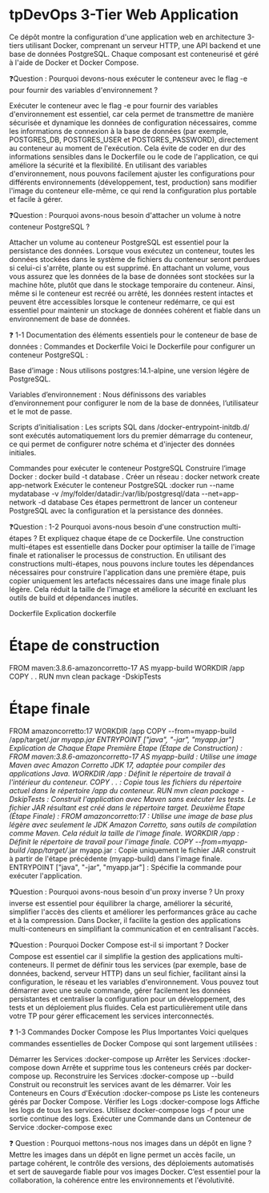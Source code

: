 # tpDevOps 3-Tier Web Application 
Ce dépôt montre la configuration d'une application web en architecture 3-tiers utilisant Docker, comprenant un serveur HTTP, une API backend et une base de données PostgreSQL. Chaque composant est conteneurisé et géré à l'aide de Docker et Docker Compose.

❓Question : Pourquoi devons-nous exécuter le conteneur avec le flag -e pour fournir des variables d'environnement ?

 Exécuter le conteneur avec le flag -e pour fournir des variables d'environnement est essentiel, car cela permet de transmettre de manière sécurisée et dynamique les données de configuration nécessaires, comme les informations de connexion à la base de données (par exemple, POSTGRES_DB, POSTGRES_USER et POSTGRES_PASSWORD), directement au conteneur au moment de l'exécution. Cela évite de coder en dur des informations sensibles dans le Dockerfile ou le code de l'application, ce qui améliore la sécurité et la flexibilité. En utilisant des variables d'environnement, nous pouvons facilement ajuster les configurations pour différents environnements (développement, test, production) sans modifier l'image du conteneur elle-même, ce qui rend la configuration plus portable et facile à gérer.
 
 ❓Question : Pourquoi avons-nous besoin d'attacher un volume à notre conteneur PostgreSQL ?

  Attacher un volume au conteneur PostgreSQL est essentiel pour la persistance des données. Lorsque vous exécutez un conteneur, toutes les données stockées dans le système de fichiers du conteneur seront perdues si celui-ci s'arrête, plante ou est supprimé. En attachant un volume, vous vous assurez que les données de la base de données sont stockées sur la machine hôte, plutôt que dans le stockage temporaire du conteneur. Ainsi, même si le conteneur est recréé ou arrêté, les données restent intactes et peuvent être accessibles lorsque le conteneur redémarre, ce qui est essentiel pour maintenir un stockage de données cohérent et fiable dans un environnement de base de données.
  
  ❓ 1-1 Documentation des éléments essentiels pour le conteneur de base de données : Commandes et Dockerfile
     Voici le Dockerfile pour configurer un conteneur PostgreSQL :

Base d’image : Nous utilisons postgres:14.1-alpine, une version légère de PostgreSQL.

Variables d’environnement : Nous définissons des variables d’environnement pour configurer le nom de la base de données, l’utilisateur et le mot de passe.

Scripts d’initialisation : Les scripts SQL dans /docker-entrypoint-initdb.d/ sont exécutés automatiquement lors du premier démarrage du conteneur, ce qui permet de configurer notre schéma et d'injecter des données initiales.

Commandes pour exécuter le conteneur PostgreSQL
Construire l’image Docker : docker build -t database .
Créer un réseau : docker network create app-network
Exécuter le conteneur PostgreSQL :docker run --name mydatabase -v /my/folder/datadir:/var/lib/postgresql/data --net=app-network -d database
Ces étapes permettront de lancer un conteneur PostgreSQL avec la configuration et la persistance des données.

❓Question : 1-2 Pourquoi avons-nous besoin d'une construction multi-étapes ? Et expliquez chaque étape de ce Dockerfile.
  Une construction multi-étapes est essentielle dans Docker pour optimiser la taille de l'image finale et rationaliser le processus de construction. En utilisant des constructions multi-étapes, nous pouvons inclure toutes les dépendances nécessaires pour construire l'application dans une première étape, puis copier uniquement les artefacts nécessaires dans une image finale plus légère. Cela réduit la taille de l'image et améliore la sécurité en excluant les outils de build et dépendances inutiles.

Dockerfile Explication
dockerfile
# Étape de construction
FROM maven:3.8.6-amazoncorretto-17 AS myapp-build
WORKDIR /app
COPY . .
RUN mvn clean package -DskipTests

# Étape finale
FROM amazoncorretto:17
WORKDIR /app
COPY --from=myapp-build /app/target/*.jar myapp.jar
ENTRYPOINT ["java", "-jar", "myapp.jar"]
Explication de Chaque Étape
Première Étape (Étape de Construction) :
FROM maven:3.8.6-amazoncorretto-17 AS myapp-build : Utilise une image Maven avec Amazon Corretto JDK 17, adaptée pour compiler des applications Java.
WORKDIR /app : Définit le répertoire de travail à l'intérieur du conteneur.
COPY . . : Copie tous les fichiers du répertoire actuel dans le répertoire /app du conteneur.
RUN mvn clean package -DskipTests : Construit l'application avec Maven sans exécuter les tests. Le fichier JAR résultant est créé dans le répertoire target.
Deuxième Étape (Étape Finale) :
FROM amazoncorretto:17 : Utilise une image de base plus légère avec seulement le JDK Amazon Corretto, sans outils de compilation comme Maven. Cela réduit la taille de l'image finale.
WORKDIR /app : Définit le répertoire de travail pour l'image finale.
COPY --from=myapp-build /app/target/*.jar myapp.jar : Copie uniquement le fichier JAR construit à partir de l'étape précédente (myapp-build) dans l'image finale.
ENTRYPOINT ["java", "-jar", "myapp.jar"] : Spécifie la commande pour exécuter l'application.

❓Question : Pourquoi avons-nous besoin d'un proxy inverse ?
Un proxy inverse est essentiel pour équilibrer la charge, améliorer la sécurité, simplifier l'accès des clients et améliorer les performances grâce au cache et à la compression. Dans Docker, il facilite la gestion des applications multi-conteneurs en simplifiant la communication et en centralisant l'accès.

❓Question : Pourquoi Docker Compose est-il si important ?
  Docker Compose est essentiel car il simplifie la gestion des applications multi-conteneurs. Il permet de définir tous les services (par exemple, base de données, backend, serveur HTTP) dans un seul fichier, facilitant ainsi la configuration, le réseau et les variables d'environnement. Vous pouvez tout démarrer avec une seule commande, gérer facilement les données persistantes et centraliser la configuration pour un développement, des tests et un déploiement plus fluides. Cela est particulièrement utile dans votre TP pour gérer efficacement les services interconnectés.

❓ 1-3 Commandes Docker Compose les Plus Importantes
  Voici quelques commandes essentielles de Docker Compose qui sont largement utilisées :

Démarrer les Services :docker-compose up
Arrêter les Services  :docker-compose down
Arrête et supprime tous les conteneurs créés par docker-compose up.
Reconstruire les Services :docker-compose up --build
Construit ou reconstruit les services avant de les démarrer.
Voir les Conteneurs en Cours d'Exécution :docker-compose ps
Liste les conteneurs gérés par Docker Compose.
Vérifier les Logs :docker-compose logs
Affiche les logs de tous les services. Utilisez docker-compose logs -f pour une sortie continue des logs.
Exécuter une Commande dans un Conteneur de Service :docker-compose exec <nom-du-service> <commande>

❓ Question : Pourquoi mettons-nous nos images dans un dépôt en ligne ?
  Mettre les images dans un dépôt en ligne permet un accès facile, un partage cohérent, le contrôle des versions, des déploiements automatisés et sert de sauvegarde fiable pour vos images Docker. C’est essentiel pour la collaboration, la cohérence entre les environnements et l'évolutivité.
